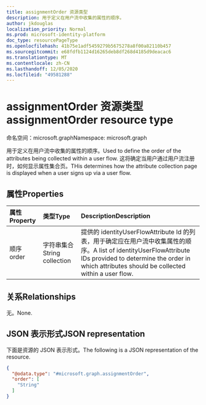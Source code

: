 ```yaml
---
title: assignmentOrder 资源类型
description: 用于定义在用户流中收集的属性的顺序。
author: jkdouglas
localization_priority: Normal
ms.prod: microsoft-identity-platform
doc_type: resourcePageType
ms.openlocfilehash: 41b75e1adf5459279b5675278a8f00a82110b457
ms.sourcegitcommit: e68fdfb1124d16265deb8df268d4185d9deacac6
ms.translationtype: MT
ms.contentlocale: zh-CN
ms.lasthandoff: 12/05/2020
ms.locfileid: "49581288"
---
```

# <a name="assignmentorder-resource-type"></a><span data-ttu-id="cc215-103">assignmentOrder 资源类型</span><span class="sxs-lookup"><span data-stu-id="cc215-103">assignmentOrder resource type</span></span>

<span data-ttu-id="cc215-104">命名空间：microsoft.graph</span><span class="sxs-lookup"><span data-stu-id="cc215-104">Namespace: microsoft.graph</span></span>

<span data-ttu-id="cc215-105">用于定义在用户流中收集的属性的顺序。</span><span class="sxs-lookup"><span data-stu-id="cc215-105">Used to define the order of the attributes being collected within a user flow.</span></span> <span data-ttu-id="cc215-106">这将确定当用户通过用户流注册时，如何显示属性集合页。</span><span class="sxs-lookup"><span data-stu-id="cc215-106">THis determines how the attribute collection page is displayed when a user signs up via a user flow.</span></span>

## <a name="properties"></a><span data-ttu-id="cc215-107">属性</span><span class="sxs-lookup"><span data-stu-id="cc215-107">Properties</span></span>

|<span data-ttu-id="cc215-108">属性</span><span class="sxs-lookup"><span data-stu-id="cc215-108">Property</span></span>|<span data-ttu-id="cc215-109">类型</span><span class="sxs-lookup"><span data-stu-id="cc215-109">Type</span></span>|<span data-ttu-id="cc215-110">Description</span><span class="sxs-lookup"><span data-stu-id="cc215-110">Description</span></span>|
|:---|:---|:---|
|<span data-ttu-id="cc215-111">顺序</span><span class="sxs-lookup"><span data-stu-id="cc215-111">order</span></span>|<span data-ttu-id="cc215-112">字符串集合</span><span class="sxs-lookup"><span data-stu-id="cc215-112">String collection</span></span>|<span data-ttu-id="cc215-113">提供的 identityUserFlowAttribute Id 的列表，用于确定应在用户流中收集属性的顺序。</span><span class="sxs-lookup"><span data-stu-id="cc215-113">A list of identityUserFlowAttribute IDs provided to determine the order in which attributes should be collected within a user flow.</span></span>|

## <a name="relationships"></a><span data-ttu-id="cc215-114">关系</span><span class="sxs-lookup"><span data-stu-id="cc215-114">Relationships</span></span>

<span data-ttu-id="cc215-115">无。</span><span class="sxs-lookup"><span data-stu-id="cc215-115">None.</span></span>

## <a name="json-representation"></a><span data-ttu-id="cc215-116">JSON 表示形式</span><span class="sxs-lookup"><span data-stu-id="cc215-116">JSON representation</span></span>

<span data-ttu-id="cc215-117">下面是资源的 JSON 表示形式。</span><span class="sxs-lookup"><span data-stu-id="cc215-117">The following is a JSON representation of the resource.</span></span>
<!-- {
  "blockType": "resource",
  "@odata.type": "microsoft.graph.assignmentOrder"
}
-->

``` json
{
  "@odata.type": "#microsoft.graph.assignmentOrder",
  "order": [
    "String"
  ]
}
```
